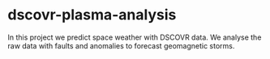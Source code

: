 # dscovr-plasma-analysis
In this project we predict space weather with DSCOVR data. We analyse the raw data with faults and anomalies to forecast geomagnetic storms.
